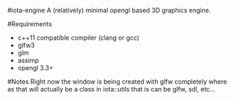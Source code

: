 #iota-engine
A (relatively) minimal opengl based 3D graphics engine.

#Requirements
- c++11 compatible compiler (clang or gcc)
- glfw3
- glm
- assimp
- opengl 3.3+

#Notes
Right now the window is being created with glfw completely where as that
will actually be a class in iota::utils that is can be glfw, sdl, etc...
